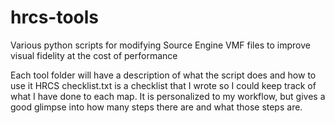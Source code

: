 # hrcs-tools
 Various python scripts for modifying Source Engine VMF files to improve visual fidelity at the cost of performance

 Each tool folder will have a description of what the script does and how to use it
 HRCS checklist.txt is a checklist that I wrote so I could keep track of what I have done to each map. It is personalized to my workflow, but gives a good glimpse into how many steps there are and what those steps are.
